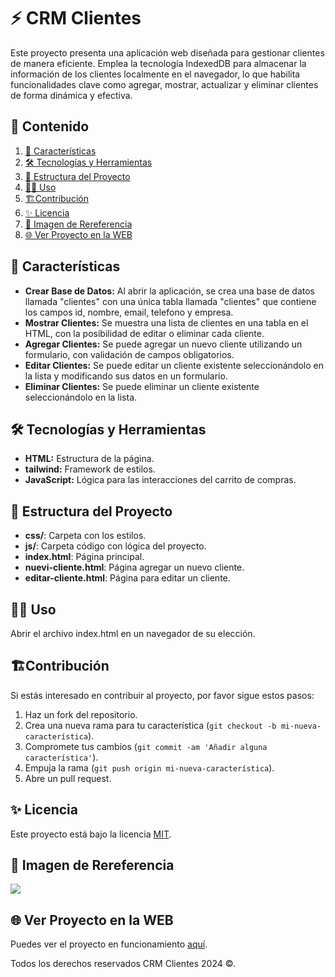 # ⚡️ CRM Clientes

Este proyecto presenta una aplicación web diseñada para gestionar clientes de manera eficiente. Emplea la tecnología IndexedDB para almacenar la información de los clientes localmente en el navegador, lo que habilita funcionalidades clave como agregar, mostrar, actualizar y eliminar clientes de forma dinámica y efectiva.

## 🎯 Contenido

1. [📝 Características](#📝-características)
2. [🛠️ Tecnologías y Herramientas](#🛠️-tecnologías-y-herramientas)
3. [🚀 Estructura del Proyecto](#🚀-estructura-del-proyecto)
4. [🧑‍💻 Uso](#🧑‍💻-uso)
5. [🏗️Contribución](#🏗️contribución)
6. [✨ Licencia](#✨-licencia)
7. [🙈 Imagen de Rereferencia](#🙈-imagen-de-rereferencia)
8. [🌐 Ver Proyecto en la WEB](#🌐-ver-proyecto-en-la-web)

## 📝 Características

- **Crear Base de Datos:** Al abrir la aplicación, se crea una base de datos llamada "clientes" con una única tabla llamada "clientes" que contiene los campos id, nombre, email, telefono y empresa.
- **Mostrar Clientes:** Se muestra una lista de clientes en una tabla en el HTML, con la posibilidad de editar o eliminar cada cliente.
- **Agregar Clientes:** Se puede agregar un nuevo cliente utilizando un formulario, con validación de campos obligatorios.
- **Editar Clientes:** Se puede editar un cliente existente seleccionándolo en la lista y modificando sus datos en un formulario.
- **Eliminar Clientes:** Se puede eliminar un cliente existente seleccionándolo en la lista.

## 🛠️ Tecnologías y Herramientas

- **HTML:** Estructura de la página.
- **tailwind:** Framework de estilos.
- **JavaScript:** Lógica para las interacciones del carrito de compras.

## 🚀 Estructura del Proyecto

- **css/**: Carpeta con los estilos.
- **js/**: Carpeta código con lógica del proyecto.
- **index.html**: Página principal.
- **nuevi-cliente.html**: Página agregar un nuevo cliente.
- **editar-cliente.html**: Página para editar un cliente.

## 🧑‍💻 Uso

Abrir el archivo index.html en un navegador de su elección.

## 🏗️Contribución

Si estás interesado en contribuir al proyecto, por favor sigue estos pasos:

1. Haz un fork del repositorio.
2. Crea una nueva rama para tu característica (`git checkout -b mi-nueva-característica`).
3. Compromete tus cambios (`git commit -am 'Añadir alguna característica'`).
4. Empuja la rama (`git push origin mi-nueva-característica`).
5. Abre un pull request.

## ✨ Licencia

Este proyecto está bajo la licencia [MIT](https://opensource.org/licenses/MIT).

## 🙈 Imagen de Rereferencia

![](https://i.postimg.cc/G3xkq4Ts/Crm-clientes.png)

## 🌐 Ver Proyecto en la WEB

Puedes ver el proyecto en funcionamiento [aquí](https://jmatochepacual.github.io/CRM-Clientes/).

Todos los derechos reservados CRM Clientes 2024 ©.
